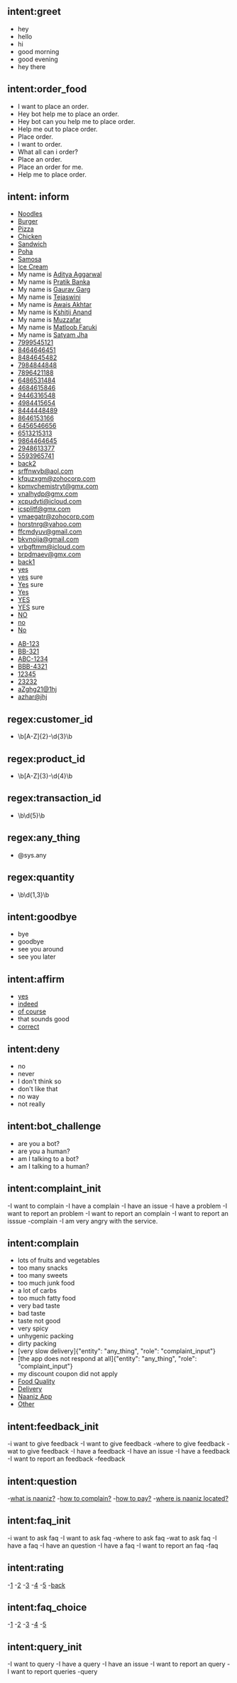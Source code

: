 ## intent:greet

- hey
- hello
- hi
- good morning
- good evening
- hey there

## intent:order_food

- I want to place an order.
- Hey bot help me to place an order.
- Hey bot can you help me to place order.
- Help me out to place order.
- Place order.
- I want to order.
- What all can i order?
- Place an order.
- Place an order for me.
- Help me to place order.

## intent: inform

- [Noodles](dish_name)
- [Burger](dish_name)
- [Pizza](dish_name)
- [Chicken](dish_name)
- [Sandwich](dish_name)
- [Poha](dish_name)
- [Samosa](dish_name)
- [Ice Cream](dish_name)
- My name is [Aditya Aggarwal](username)
- My name is [Pratik Banka](username)
- My name is [Gaurav Garg](username)
- My name is [Tejaswini](username)
- My name is [Awais Akhtar](username)
- My name is [Kshitij Anand](username)
- My name is [Muzzafar](username)
- My name is [Matloob Faruki](username)
- My name is [Satyam Jha](username)
- [7999545121](phone_number)
- [8464646451](phone_number)
- [8484645482](phone_number)
- [7984844848](phone_number)
- [7896421188](phone_number)
- [6486531484](phone_number)
- [4684615846](phone_number)
- [9446316548](phone_number)
- [4984415654](phone_number)
- [8444448489](phone_number)
- [8646153166](phone_number)
- [6456546656](phone_number)
- [6513215313](phone_number)
- [9864464645](phone_number)
- [2948613377](phone_number)
- [5593965741](phone_number)
- [back2](phone_number)
- [srffnwvb@aol.com](mailid)
- [kfquzxgm@zohocorp.com](mailid)
- [kpmvchemistryt@gmx.com](mailid)
- [vnalhydp@gmx.com](mailid)
- [xcpudvti@icloud.com](mailid)
- [icsplitf@gmx.com](mailid)
- [ymaegatr@zohocorp.com](mailid)
- [horstnrg@yahoo.com](mailid)
- [ffcmdyuv@gmail.com](mailid)
- [bkvnoija@gmail.com](mailid)
- [vrbgftmm@icloud.com](mailid)
- [brpdmaev@gmx.com](mailid)
- [back1](mailid)
- [yes](continue)
- [yes](continue) sure
- [Yes](continue) sure
- [Yes](continue)
- [YES](continue)
- [YES](continue) sure
- [NO](continue)
- [no](continue)
- [No](continue)
<!-- this is added -->
- [AB-123](customer_id)
- [BB-321](customer_id)
- [ABC-1234](product_id)
- [BBB-4321](product_id)
- [12345](transaction_id)
- [23232](transaction_id)
- [aZghg21@1hj](any_text)
- [azhar@jhj](any_text)

## regex:customer_id
- \b[A-Z]{2}-\d{3}\b
## regex:product_id
- \b[A-Z]{3}-\d{4}\b
## regex:transaction_id
- \b\d{5}\b
## regex:any_thing
- @sys.any

## regex:quantity
- \b\d{1,3}\b



## intent:goodbye

- bye
- goodbye
- see you around
- see you later

## intent:affirm

- [yes](confirm)
- [indeed](confirm)
- [of course](confirm)
- that sounds good
- [correct](confirm)

## intent:deny

- no
- never
- I don't think so
- don't like that
- no way
- not really

## intent:bot_challenge

- are you a bot?
- are you a human?
- am I talking to a bot?
- am I talking to a human?


## intent:complaint_init

-I want to complain
-I have a complain
-I have an issue
-I have a problem
-I want to report an problem
-I want to report an complain
-I want to report an isssue
-complain
-I am very angry with the service.

## intent:complain

- lots of fruits and vegetables
- too many snacks
- too many sweets
- too much junk food
- a lot of carbs
- too much fatty food
- very bad taste
- bad taste
- taste not good
- very spicy
- unhygenic packing
- dirty packing
- [very slow delivery]{"entity": "any_thing", "role": "complaint_input"}
- [the app does not respond at all]{"entity": "any_thing", "role": "complaint_input"}
- my discount coupon did not apply
- [Food Quality](complain_type)
- [Delivery](complain_type)
- [Naaniz App](complain_type)
- [Other](complain_type)

## intent:feedback_init

-i want to give feedback
-I want to give feedback
-where to give feedback
-wat to give feedback
-I have a feedback
-I have an issue
-I have a feedback
-I want to report an feedback
-feedback


## intent:question
-[what is naaniz?](faq_question)
-[how to complain?](faq_question)
-[how to pay?](faq_question)
-[where is naaniz located?](faq_question)


## intent:faq_init

-i want to ask faq
-I want to ask faq
-where to ask faq
-wat to ask faq
-I have a faq
-I have an question
-I have a faq
-I want to report an faq
-faq

## intent:rating
-[1](rating)
-[2](rating)
-[3](rating)
-[4](rating)
-[5](rating)
-[back](rating)

## intent:faq_choice
-[1](faq_choice)
-[2](faq_choice)
-[3](faq_choice)
-[4](faq_choice)
-[5](faq_choice)

## intent:query_init

-I want to query
-I have a query
-I have an issue
-I want to report an query
-I want to report queries
-query